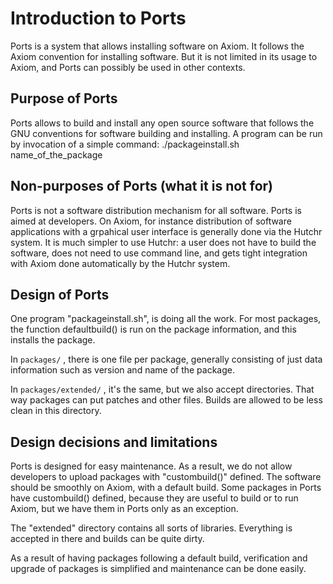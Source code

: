 # Introduction to Ports

Ports is a system that allows installing software on Axiom. It follows the Axiom convention for installing software. But it is not limited in its usage to Axiom, and Ports can possibly be used in other contexts.

## Purpose of Ports

Ports allows to build and install any open source software that follows the GNU conventions for software building and installing.
A program can be run by invocation of a simple command: ./packageinstall.sh name_of_the_package


## Non-purposes of Ports (what it is not for)

Ports is not a software distribution mechanism for all software. Ports is aimed at developers.
On Axiom, for instance distribution of software applications with a grpahical user interface is generally done via the Hutchr system.
It is much simpler to use Hutchr: a user does not have to build the software, does not need to use command line, and gets tight integration with Axiom done automatically by the Hutchr system.


## Design of Ports

One program "packageinstall.sh", is doing all the work. For most packages, the function defaultbuild() is run on the package information, and this installs the package.

In `packages/` , there is one file per package, generally consisting of just data information such as version and name of the package.

In `packages/extended/` , it's the same, but we also accept directories. That way packages can put patches and other files. Builds are allowed to be less clean in this directory.


## Design decisions and limitations

Ports is designed for easy maintenance. As a result, we do not allow developers to upload packages with "custombuild()" defined. The software should be smoothly on Axiom, with a default build. Some packages in Ports have custombuild() defined, because they are useful to build or to run Axiom, but we have them in Ports only as an exception.

The "extended" directory contains all sorts of libraries. Everything is accepted in there and builds can be quite dirty.

As a result of having packages following a default build, verification and upgrade of packages is simplified and maintenance can be done easily.

